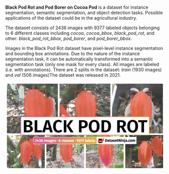 **Black Pod Rot and Pod Borer on Cocoa Pod** is a dataset for instance segmentation, semantic segmentation, and object detection tasks. Possible applications of the dataset could be in the agricultural industry. 

The dataset consists of 2436 images with 9377 labeled objects belonging to 6 different classes including *cocoa*, *cocoa_bbox*, *black_pod_rot*, and other: *black_pod_rot_bbox*, *pod_borer*, and *pod_borer_bbox*.

Images in the Black Pod Rot dataset have pixel-level instance segmentation and bounding box annotations. Due to the nature of the instance segmentation task, it can be automatically transformed into a semantic segmentation task (only one mask for every class). All images are labeled (i.e. with annotations). There are 2 splits in the dataset: *train* (1930 images) and *val* (506 images)The dataset was released in 2021.

<img src="https://github.com/dataset-ninja/black-pod-rot/raw/main/visualizations/poster.png">
